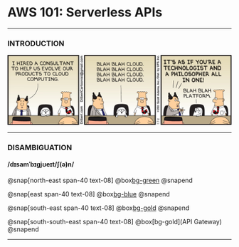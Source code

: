 # AWS 101: Serverless APIs

---

### INTRODUCTION

![IMAGE](assets/img/cloud.jpg)

---

### DISAMBIGUATION

#### /dɪsamˈbɪɡjʊeɪt/ʃ(ə)n/

@snap[north-east span-40 text-08]
@box[bg-green](Serverless)
@snapend

@snap[east span-40 text-08]
@box[bg-blue](IAM)
@snapend

@snap[south-east span-40 text-08]
@box[bg-gold](Lambda)
@snapend

@snap[south-south-east span-40 text-08]
@box[bg-gold](API Gateway)
@snapend

---
